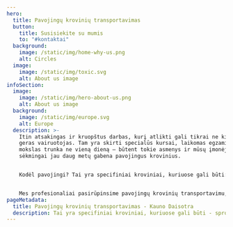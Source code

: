 ```yaml
---
hero:
  title: Pavojingų krovinių transportavimas
  button:
    title: Susisiekite su mumis
    to: "#kontaktai"
  background:
    image: /static/img/home-why-us.png
    alt: Circles
  image:
    image: /static/img/toxic.svg
    alt: About us image
infoSection:
  image:
    image: /static/img/hero-about-us.png
    alt: About us image
  background:
    image: /static/img/europe.svg
    alt: Europe
  description: >-
    Itin atsakingas ir kruopštus darbas, kurį atlikti gali tikrai ne kiekvienas
    geras vairuotojas. Tam yra skirti specialūs kursai, laikomas egzaminas,
    mokslas trunka ne vieną dieną – būtent tokie asmenys ir mūsų įmonėje
    sėkmingai jau daug metų gabena pavojingus krovinius.


    Kodėl pavojingi? Tai yra specifiniai kroviniai, kuriuose gali būti: sprogiosios, degios medžiagos ir gaminiai, degios dujos, toksiškos dujos, degiosios kietosios ir skystosios medžiagos. Radioktyviosios, savaime užsiliepsnojančios, nuodingos, oksiduojančios ir kitokio tipo pavojingos medžiagos. Tokiems kroviniams gabenti yra keliami aukšti saugumo kriterijai.


    Mes profesionaliai pasirūpinsime pavojingų krovinių transportavimu, tad Jums nereikės pergyventi ir sukti galvos, tiesiog pasitikėkite mumis ir pas mus dirbančiais profesionalais.
pageMetadata:
  title: Pavojingų krovinių transportavimas - Kauno Daisotra
  description: Tai yra specifiniai kroviniai, kuriuose gali būti - sprogiosios, degios medžiagos ir gaminiai, degios dujos, toksiškos dujos, degiosios kietosios ir skystosios medžiagos.
---
```

